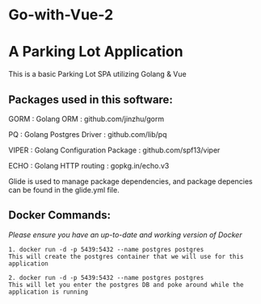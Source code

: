 # Go-with-Vue-2
# A Parking Lot Application

This is a basic Parking Lot SPA utilizing Golang &amp; Vue

## Packages used in this software:
GORM  :            Golang ORM          : github.com/jinzhu/gorm

PQ    :     Golang Postgres Driver     : github.com/lib/pq

VIPER :   Golang Configuration Package : github.com/spf13/viper

ECHO  :       Golang HTTP routing      : gopkg.in/echo.v3

Glide is used to manage package dependencies, and package depencies can be found in the glide.yml file.

## Docker Commands:

<em>Please ensure you have an up-to-date and working version of Docker</em>
```
1. docker run -d -p 5439:5432 --name postgres postgres
This will create the postgres container that we will use for this application

2. docker run -d -p 5439:5432 --name postgres postgres
This will let you enter the postgres DB and poke around while the application is running
```
